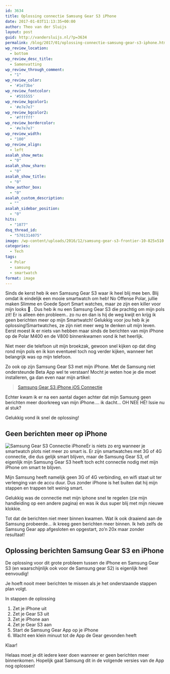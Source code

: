 ```yaml
---
id: 3634
title: Oplossing connectie Samsung Gear S3 iPhone
date: 2017-01-03T11:13:35+00:00
author: Theo van der Sluijs
layout: post
guid: http://vandersluijs.nl/?p=3634
permalink: /blog/2017/01/oplossing-connectie-samsung-gear-s3-iphone.html
wp_review_location:
  - bottom
wp_review_desc_title:
  - Samenvatting
wp_review_through_comment:
  - "1"
wp_review_color:
  - '#1e73be'
wp_review_fontcolor:
  - '#555555'
wp_review_bgcolor1:
  - '#e7e7e7'
wp_review_bgcolor2:
  - '#ffffff'
wp_review_bordercolor:
  - '#e7e7e7'
wp_review_width:
  - "100"
wp_review_align:
  - left
asalah_show_meta:
  - "0"
asalah_show_share:
  - "0"
asalah_show_title:
  - "0"
show_author_box:
  - "0"
asalah_custom_description:
  - ""
asalah_sidebar_position:
  - "0"
hits:
  - "1077"
dsq_thread_id:
  - "5701314075"
image: /wp-content/uploads/2016/12/samsung-gear-s3-frontier-10-825x510.jpg
categories:
  - Tech
tags:
  - Polar
  - samsung
  - smartwatch
format: image
---
```

Sinds de kerst heb ik een Samsung Gear S3 waar ik heel blij mee ben. Blij omdat ik eindelijk een mooie smartwatch om heb! No Offense Polar, jullie maken Slimme en Goede Sport Smart watches, maar ze zijn een killer voor mijn looks 🙂 . Dus heb ik nu een Samsung Gear S3 die prachtig om mijn pols zit! Er is alleen één probleem.. zo nu en dan is hij de weg kwijt en krijg ik geen berichten meer op mijn Smartwatch! Gelukkig voor jou heb ik je oplossing!<!--more-->Smartwatches, ze zijn niet meer weg te denken uit mijn leven. Eerst moest ik er niets van hebben maar sinds de berichten van mijn iPhone op de Polar M400 en de V800 binnenkwamen vond ik het heerlijk.

Niet meer die telefoon uit mijn broekzak, gewoon snel kijken op dat ding rond mijn pols en ik kon eventueel toch nog verder kijken, wanneer het belangrijk was op mijn telefoon.

Zo ook op zijn Samsung Gear S3 met mijn iPhone. Met de Samsung niet ondersteunde Beta App wel te verstaan! Mocht je weten hoe je die moet installeren, ga dan even naar mijn artikel:

<blockquote class="wp-embedded-content" data-secret="SQPgipa7ib">
  <p>
    <a href="https://vandersluijs.nl/blog/2016/12/samsung-gear-s3-iphone-ios-connectie.html">Samsung Gear S3 iPhone iOS Connectie</a>
  </p>
</blockquote>



Echter kwam ik er na een aantal dagen achter dat mijn Samsung geen berichten meer doorkreeg van mijn iPhone&#8230;. ik dacht&#8230; OH NEE HÉ! Issie nu al stuk?

Gelukkig vond ik snel de oplossing!

## Geen berichten meer op iPhone

<img class="alignleft size-thumbnail wp-image-3615" src="/images/2016/12/samsung-gear-s3-frontier-9-150x150.jpg" alt="Samsung Gear S3 Connectie iPhone" width="150" height="150" srcset="/images/2016/12/samsung-gear-s3-frontier-9-150x150.jpg 150w, /images/2016/12/samsung-gear-s3-frontier-9-65x65.jpg 65w, /images/2016/12/samsung-gear-s3-frontier-9-50x50.jpg 50w" sizes="(max-width: 150px) 100vw, 150px" />Er is niets zo erg wanneer je smartwatch plots niet meer zo smart is. Er zijn smartwatches met 3G of 4G connectie, die dus gelijk smart blijven, maar de Samsung Gear S3, of eigenlijk mijn Samsung Gear S3 heeft toch echt connectie nodig met mijn iPhone om smart te blijven.

Mijn Samsung heeft namelijk geen 3G of 4G verbinding, en wifi staat uit ter verlenging van de accu duur. Dus zonder iPhone is het buiten dat hij mijn stappen en trappen telt weinig smart.

Gelukkig was de connectie met mijn iphone snel te regelen (zie mijn handleiding op een andere pagina) en was ik dus super blij met mijn nieuwe klokkie.

Tot dat de berichten niet meer binnen kwamen. Wat ik ook draaiend aan de Samsung probeerde&#8230; ik kreeg geen berichten meer binnen. Ik heb zelfs de Samsung Gear app afgesloten en opgestart, zo&#8217;n 20x maar zonder resultaat!

## Oplossing berichten Samsung Gear S3 en iPhone

De oplossing voor dit grote probleem tussen de iPhone en Samsung Gear S3 (en waarschijnlijk ook voor de Samsung gear S2) is eigenlijk heel eenvoudig!

Je hoeft nooit meer berichten te missen als je het onderstaande stappen plan volgt.

In stappen de oplossing

  1. Zet je iPhone uit
  2. Zet je Gear S3 uit
  3. Zet je iPhone aan
  4. Zet je Gear S3 aan
  5. Start de Samsung Gear App op je iPhone
  6. Wacht een klein minuut tot de App de Gear gevonden heeft

Klaar!

Helaas moet je dit iedere keer doen wanneer er geen berichten meer binnenkomen. Hopelijk gaat Samsung dit in de volgende versies van de App nog oplossen!